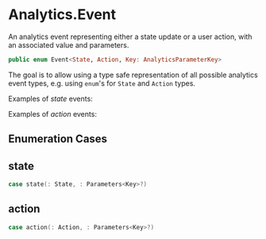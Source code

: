 # Analytics.Event

An analytics event representing either a state update or a user action, with an associated value and parameters.

``` swift
public enum Event<State, Action, Key: AnalyticsParameterKey>
```

The goal is to allow using a type safe representation of all possible analytics event types, e.g. using
`enum`'s for `State` and `Action` types.

Examples of *state* events:

Examples of *action* events:

## Enumeration Cases

## state

``` swift
case state(: State, : Parameters<Key>?)
```

## action

``` swift
case action(: Action, : Parameters<Key>?)
```
